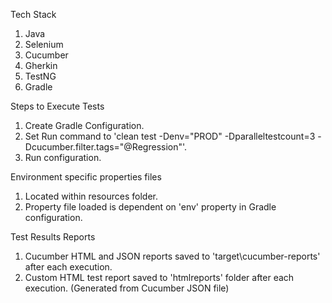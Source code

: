 Tech Stack
 1. Java
 2. Selenium
 3. Cucumber
 4. Gherkin
 5. TestNG
 6. Gradle

Steps to Execute Tests
 1. Create Gradle Configuration.
 2. Set Run command to 'clean test -Denv="PROD" -Dparalleltestcount=3 -Dcucumber.filter.tags="@Regression"'.
 3. Run configuration.

Environment specific properties files
 1. Located within resources folder.
 2. Property file loaded is dependent on 'env' property in Gradle configuration.

Test Results Reports
 1. Cucumber HTML and JSON reports saved to 'target\cucumber-reports' after each execution.
 2. Custom HTML test report saved to 'htmlreports' folder after each execution. (Generated from Cucumber JSON file)
